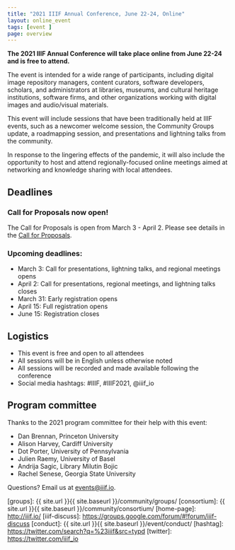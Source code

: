```yaml
---
title: "2021 IIIF Annual Conference, June 22-24, Online"
layout: online_event
tags: [event ]
page: overview
---
```


<script type="text/javascript" src="//cdnjs.cloudflare.com/ajax/libs/jstimezonedetect/1.0.4/jstz.min.js"></script>
<!-- <script src="{{ site.url }}{{ site.baseurl }}/js/vendor/add-to-calendar.min.js"></script> -->
<script src="{{ site.url }}{{ site.baseurl }}/js/vendor/moment-with-locales.min.js"></script>
<script src="{{ site.url }}{{ site.baseurl }}/js/vendor/moment-timezone-with-data.js"></script>

**The 2021 IIIF Annual Conference will take place online from June 22-24 and is free to attend.**

The event is intended for a wide range of participants, including digital image repository managers, content curators, software developers, scholars, and administrators at libraries, museums, and cultural heritage institutions, software firms, and other organizations working with digital images and audio/visual materials.

This event will include sessions that have been traditionally held at IIIF events, such as a newcomer welcome session, the Community Groups update, a roadmapping session, and presentations and lightning talks from the community.

In response to the lingering effects of the pandemic, it will also include the opportunity to host and attend regionally-focused online meetings aimed at networking and knowledge sharing with local attendees.

## Deadlines
### Call for Proposals now open!
The Call for Proposals is open from March 3 - April 2. Please see details in the [Call for Proposals](https://iiif.io/news/2021/03/03/CFP/).

### Upcoming deadlines:
* March 3: Call for presentations, lightning talks, and regional meetings opens
* April 2: Call for presentations, regional meetings, and lightning talks closes
* March 31: Early registration opens
* April 15: Full registration opens
* June 15: Registration closes

## Logistics
* This event is free and open to all attendees
* All sessions will be in English unless otherwise noted
* All sessions will be recorded and made available following the conference
* Social media hashtags: #IIIF, #IIIF2021, @iiif_io

## Program committee
Thanks to the 2021 program committee for their help with this event:
* Dan Brennan, Princeton University
* Alison Harvey, Cardiff University
* Dot Porter, University of Pennsylvania
* Julien Raemy, University of Basel
* Andrija Sagic, Library Milutin Bojic
* Rachel Senese, Georgia State University

Questions? Email us at <events@iiif.io>.

[iiif]: https://iiif.io/
[groups]: {{ site.url }}{{ site.baseurl }}/community/groups/
[consortium]: {{ site.url }}{{ site.baseurl }}/community/consortium/
[home-page]: http://iiif.io/
[iiif-discuss]: https://groups.google.com/forum/#!forum/iiif-discuss
[conduct]: {{ site.url }}{{ site.baseurl }}/event/conduct/
[hashtag]: https://twitter.com/search?q=%23iiif&src=typd
[twitter]: https://twitter.com/iiif_io
